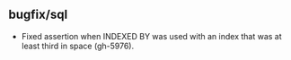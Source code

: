## bugfix/sql

* Fixed assertion when INDEXED BY was used with an index that was at
  least third in space (gh-5976).
